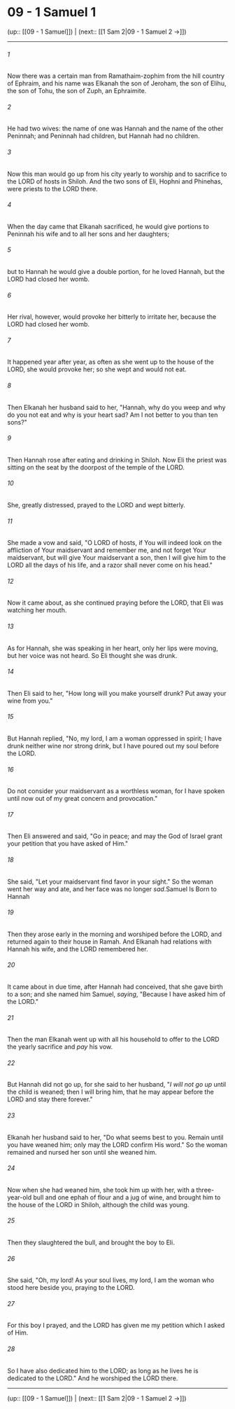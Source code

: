 # 09 - 1 Samuel 1

(up:: [[09 - 1 Samuel]]) | (next:: [[1 Sam 2|09 - 1 Samuel 2 →]])

***


###### 1 
Now there was a certain man from Ramathaim-zophim from the hill country of Ephraim, and his name was Elkanah the son of Jeroham, the son of Elihu, the son of Tohu, the son of Zuph, an Ephraimite. 

###### 2 
He had two wives: the name of one was Hannah and the name of the other Peninnah; and Peninnah had children, but Hannah had no children. 

###### 3 
Now this man would go up from his city yearly to worship and to sacrifice to the LORD of hosts in Shiloh. And the two sons of Eli, Hophni and Phinehas, were priests to the LORD there. 

###### 4 
When the day came that Elkanah sacrificed, he would give portions to Peninnah his wife and to all her sons and her daughters; 

###### 5 
but to Hannah he would give a double portion, for he loved Hannah, but the LORD had closed her womb. 

###### 6 
Her rival, however, would provoke her bitterly to irritate her, because the LORD had closed her womb. 

###### 7 
It happened year after year, as often as she went up to the house of the LORD, she would provoke her; so she wept and would not eat. 

###### 8 
Then Elkanah her husband said to her, "Hannah, why do you weep and why do you not eat and why is your heart sad? Am I not better to you than ten sons?" 

###### 9 
Then Hannah rose after eating and drinking in Shiloh. Now Eli the priest was sitting on the seat by the doorpost of the temple of the LORD. 

###### 10 
She, greatly distressed, prayed to the LORD and wept bitterly. 

###### 11 
She made a vow and said, "O LORD of hosts, if You will indeed look on the affliction of Your maidservant and remember me, and not forget Your maidservant, but will give Your maidservant a son, then I will give him to the LORD all the days of his life, and a razor shall never come on his head." 

###### 12 
Now it came about, as she continued praying before the LORD, that Eli was watching her mouth. 

###### 13 
As for Hannah, she was speaking in her heart, only her lips were moving, but her voice was not heard. So Eli thought she was drunk. 

###### 14 
Then Eli said to her, "How long will you make yourself drunk? Put away your wine from you." 

###### 15 
But Hannah replied, "No, my lord, I am a woman oppressed in spirit; I have drunk neither wine nor strong drink, but I have poured out my soul before the LORD. 

###### 16 
Do not consider your maidservant as a worthless woman, for I have spoken until now out of my great concern and provocation." 

###### 17 
Then Eli answered and said, "Go in peace; and may the God of Israel grant your petition that you have asked of Him." 

###### 18 
She said, "Let your maidservant find favor in your sight." So the woman went her way and ate, and her face was no longer _sad_.Samuel Is Born to Hannah 

###### 19 
Then they arose early in the morning and worshiped before the LORD, and returned again to their house in Ramah. And Elkanah had relations with Hannah his wife, and the LORD remembered her. 

###### 20 
It came about in due time, after Hannah had conceived, that she gave birth to a son; and she named him Samuel, _saying_, "Because I have asked him of the LORD." 

###### 21 
Then the man Elkanah went up with all his household to offer to the LORD the yearly sacrifice and _pay_ his vow. 

###### 22 
But Hannah did not go up, for she said to her husband, "_I will not go up_ until the child is weaned; then I will bring him, that he may appear before the LORD and stay there forever." 

###### 23 
Elkanah her husband said to her, "Do what seems best to you. Remain until you have weaned him; only may the LORD confirm His word." So the woman remained and nursed her son until she weaned him. 

###### 24 
Now when she had weaned him, she took him up with her, with a three-year-old bull and one ephah of flour and a jug of wine, and brought him to the house of the LORD in Shiloh, although the child was young. 

###### 25 
Then they slaughtered the bull, and brought the boy to Eli. 

###### 26 
She said, "Oh, my lord! As your soul lives, my lord, I am the woman who stood here beside you, praying to the LORD. 

###### 27 
For this boy I prayed, and the LORD has given me my petition which I asked of Him. 

###### 28 
So I have also dedicated him to the LORD; as long as he lives he is dedicated to the LORD." And he worshiped the LORD there.

***

(up:: [[09 - 1 Samuel]]) | (next:: [[1 Sam 2|09 - 1 Samuel 2 →]])
